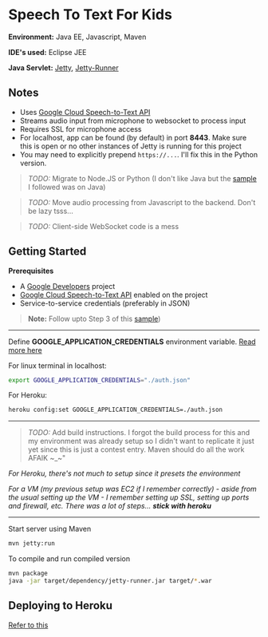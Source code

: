 # Speech To Text For Kids
**Environment:** Java EE, Javascript, Maven

**IDE's used:** Eclipse JEE

**Java Servlet:** [Jetty](https://www.eclipse.org/jetty/documentation/9.4.x/jetty-maven-plugin.html), [Jetty-Runner](https://www.eclipse.org/jetty/documentation/9.4.x/runner.html)


## Notes
- Uses [Google Cloud Speech-to-Text API](https://cloud.google.com/speech-to-text/)
- Streams audio input from microphone to websocket to process input
- Requires SSL for microphone access
- For localhost, app can be found (by default) in port **8443**. Make sure this is open or no other instances of Jetty is running for this project
- You may need to explicitly prepend ```https://...```.  I'll fix this in the Python version.

> *TODO:* Migrate to Node.JS  or Python (I don't like Java but the [sample](https://codelabs.developers.google.com/codelabs/speaking-with-a-webpage/index.html#0) I followed was on Java)

> *TODO:* Move audio processing from Javascript to the backend. Don't be lazy tsss...

> *TODO:* Client-side WebSocket code is a mess




## Getting Started

**Prerequisites**
- A [Google Developers](https://developers.google.com/) project
- [Google Cloud Speech-to-Text API](https://cloud.google.com/speech-to-text/) enabled on the project
- Service-to-service credentials (preferably in JSON)

> **Note:** Follow upto Step 3 of this [sample](https://codelabs.developers.google.com/codelabs/speaking-with-a-webpage/index.html#0))


---


Define **GOOGLE_APPLICATION_CREDENTIALS** environment variable. [Read more here](https://cloud.google.com/docs/authentication/production)


For linux terminal in localhost:
```bash
export GOOGLE_APPLICATION_CREDENTIALS="./auth.json"
```

For Heroku:
```bash
heroku config:set GOOGLE_APPLICATION_CREDENTIALS=./auth.json
```

---


> *TODO:* Add build instructions. I forgot the build process for this and my environment was already setup so I didn't want to replicate it just yet since this is just a contest entry. Maven should do all the work AFAIK \~\_\~"

*For Heroku, there's not much to setup since it presets the environment*

*For a VM (my previous setup was EC2 if I remember correctly) - aside from the usual setting up the VM - I remember setting up SSL, setting up ports and firewall, etc. There was a lot of steps... **stick with heroku***


---


Start server using Maven

```bash
mvn jetty:run
```


To compile and run compiled version
```bash
mvn package
java -jar target/dependency/jetty-runner.jar target/*.war
```




## Deploying to Heroku
[Refer to this](https://github.com/heroku/devcenter-jetty-runner)